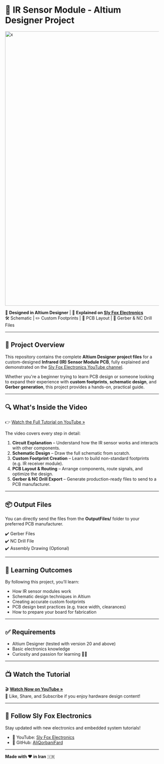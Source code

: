 # 🔧 IR Sensor Module - Altium Designer Project

<img width="1590" height="900" alt="x" src="https://github.com/user-attachments/assets/09cd9444-122b-45b6-a1e2-7f0446b4d936" />


📍 **Designed in Altium Designer** | 🎥 **Explained on [Sly Fox Electronics](https://www.youtube.com/@SlyFoxElectronics)**  
🛠️ Schematic | ✏️ Custom Footprints | 📐 PCB Layout | 📁 Gerber & NC Drill Files

---

## 📌 Project Overview

This repository contains the complete **Altium Designer project files** for a custom-designed **Infrared (IR) Sensor Module PCB**, fully explained and demonstrated on the [Sly Fox Electronics YouTube channel](https://www.youtube.com/@SlyFoxElectronics).

Whether you're a beginner trying to learn PCB design or someone looking to expand their experience with **custom footprints**, **schematic design**, and **Gerber generation**, this project provides a hands-on, practical guide.

---

## 🔍 What's Inside the Video

👉 [Watch the Full Tutorial on YouTube »](https://www.youtube.com/@SlyFoxElectronics)

The video covers every step in detail:

1. **Circuit Explanation** – Understand how the IR sensor works and interacts with other components.
2. **Schematic Design** – Draw the full schematic from scratch.
3. **Custom Footprint Creation** – Learn to build non-standard footprints (e.g. IR receiver module).
4. **PCB Layout & Routing** – Arrange components, route signals, and optimize the design.
5. **Gerber & NC Drill Export** – Generate production-ready files to send to a PCB manufacturer.

---


## 📦 Output Files

You can directly send the files from the **OutputFiles/** folder to your preferred PCB manufacturer.

✔️ Gerber Files  
✔️ NC Drill File  
✔️ Assembly Drawing (Optional)

---

## 🧠 Learning Outcomes

By following this project, you’ll learn:

- How IR sensor modules work
- Schematic design techniques in Altium
- Creating accurate custom footprints
- PCB design best practices (e.g. trace width, clearances)
- How to prepare your board for fabrication

---

## ✅ Requirements

- Altium Designer (tested with version 20 and above)
- Basic electronics knowledge
- Curiosity and passion for learning 🧠✨

---

## 📺 Watch the Tutorial

🎬 **[Watch Now on YouTube »](https://www.youtube.com/@SlyFoxElectronics)**  
📌 Like, Share, and Subscribe if you enjoy hardware design content!


---

## 🔗 Follow Sly Fox Electronics

Stay updated with new electronics and embedded system tutorials!

- 🔴 YouTube: [Sly Fox Electronics](https://www.youtube.com/@SlyFoxElectronics)
- 💬 GitHub: [AliQorbaniFard](https://github.com/AliQorbaniFard)

---

**Made with ❤️ in Iran** 🇮🇷  

